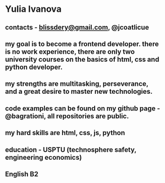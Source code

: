 # Yulia Ivanova

## contacts - blissdery@gmail.com, @jcoatlicue

## my goal is to become a frontend developer. there is no work experience, there are only two university courses on the basics of html, css and python developer.
## my strengths are multitasking, perseverance, and a great desire to master new technologies.
## code examples can be found on my github page - @bagrationi, all repositories are public.

## my hard skills are html, css, js, python
## education - USPTU (technosphere safety, engineering economics)
## English B2
